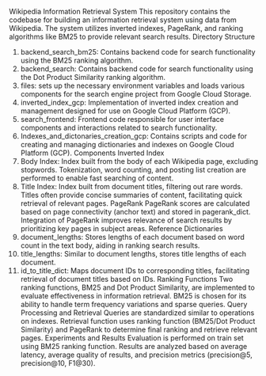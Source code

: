 Wikipedia Information Retrieval System
This repository contains the codebase for building an information retrieval system using data from Wikipedia. The system utilizes inverted indexes, PageRank, and ranking algorithms like BM25 to provide relevant search results.
Directory Structure
1. backend_search_bm25: Contains backend code for search functionality using the BM25 ranking algorithm.
2. backend_search: Contains backend code for search functionality using the Dot Product Similarity ranking algorithm.
3. files: sets up the necessary environment variables and loads various components for the search engine project from Google Cloud Storage.
4. inverted_index_gcp: Implementation of inverted index creation and management designed for use on Google Cloud Platform (GCP).
5. search_frontend: Frontend code responsible for user interface components and interactions related to search functionality.
6. Indexes_and_dictonaries_creation_gcp: Contains scripts and code for creating and managing dictionaries and indexes on Google Cloud Platform (GCP).
Components
Inverted Index
1. Body Index: Index built from the body of each Wikipedia page, excluding stopwords. Tokenization, word counting, and posting list creation are performed to enable fast searching of content.
2. Title Index: Index built from document titles, filtering out rare words. Titles often provide concise summaries of content, facilitating quick retrieval of relevant pages.
PageRank
PageRank scores are calculated based on page connectivity (anchor text) and stored in pagerank_dict. Integration of PageRank improves relevance of search results by prioritizing key pages in subject areas.
Reference Dictionaries
1.	document_lengths: Stores lengths of each document based on word count in the text body, aiding in ranking search results.
2.	title_lengths: Similar to document lengths, stores title lengths of each document.
3.	id_to_title_dict: Maps document IDs to corresponding titles, facilitating retrieval of document titles based on IDs.
Ranking Functions
Two ranking functions, BM25 and Dot Product Similarity, are implemented to evaluate effectiveness in information retrieval. BM25 is chosen for its ability to handle term frequency variations and sparse queries.
Query Processing and Retrieval
Queries are standardized similar to operations on indexes. Retrieval function uses ranking function (BM25/Dot Product Similarity) and PageRank to determine final ranking and retrieve relevant pages.
Experiments and Results
Evaluation is performed on train set using BM25 ranking function. Results are analyzed based on average latency, average quality of results, and precision metrics (precision@5, precision@10, F1@30).
